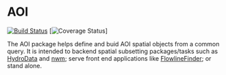 # AOI

[![Build Status](https://travis-ci.org/mikejohnson51/AOI.svg?branch=master)](https://travis-ci.org/mikejohnson51/AOI) [![Coverage Status](https://img.shields.io/coveralls/github/mikejohnson51/AOI.svg)]

The AOI package helps define and buid AOI spatial objects from a common query. It is intended to backend spatial subsetting packages/tasks such as [HydroData](http://mikejohnson51.github.io/HydroData/) and [nwm](https://github.com/mikejohnson51/NWM); serve front end applications like [FlowlineFinder](https://github.com/mikejohnson51/FlowlineFinder); or stand alone.

